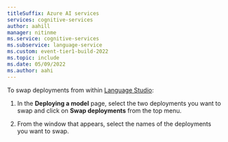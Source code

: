 ```yaml
---
titleSuffix: Azure AI services
services: cognitive-services
author: aahill
manager: nitinme
ms.service: cognitive-services
ms.subservice: language-service
ms.custom: event-tier1-build-2022
ms.topic: include
ms.date: 05/09/2022
ms.author: aahi
---
```


To swap deployments from within [Language Studio](https://aka.ms/laguageStudio):

1. In the **Deploying a model** page, select the two deployments you want to swap and click on **Swap deployments** from the top menu. 

2. From the window that appears, select the names of the deployments you want to swap.

